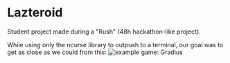 # Lazteroid

Student project made during a "Rush" (48h hackathon-like project).

While using only the ncurse library to outpush to a terminal, our goal was to get as close as we could from this:
![example game: Gradius](https://www.msxabandonware.com/mod/upload/msx_fr/images/z1/aa/gradius_2.png)
